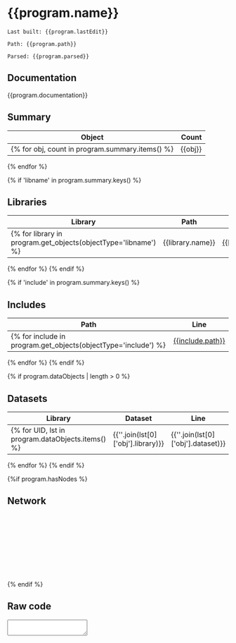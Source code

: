 # {{program.name}}
`Last built: {{program.lastEdit}}`

`Path: {{program.path}}`

`Parsed: {{program.parsed}}`

## Documentation

{{program.documentation}}

## Summary 

| Object | Count | 
| --- | ---: | 
{% for obj, count in program.summary.items() %}| {{obj}} | {{count}} |
{% endfor %}

{% if 'libname' in program.summary.keys() %}
## Libraries
| Library | Path | Line | 
| --- | --- | --- |
{% for library in program.get_objects(objectType='libname') %}| {{library.name}} | [{{library.path}}]({{library.path}}) | {{library.start[0]}} |
{% endfor %}
{% endif %}

{% if 'include' in program.summary.keys() %}
## Includes
| Path | Line | 
| --- | --- | 
{% for include in program.get_objects(objectType='include') %}| [{{include.path}}]({{include.uri}}) | {{include.start[0]}} | 
{% endfor %}
{% endif %}

{% if program.dataObjects | length > 0 %}
## Datasets
| Library | Dataset | Line | 
| --- | --- | --- |
{% for UID, lst in program.dataObjects.items() %} | {{''.join(lst[0]['obj'].library)}} | {{''.join(lst[0]['obj'].dataset)}} | {% for ref in lst %} {{ref['start'][0]}}:{{ref['end'][0]}}, {% endfor %} |
{% endfor %}
{% endif %}

{%if program.hasNodes %}
## Network 

<script>

$(document).ready(function(){
    createNetworkGraph({{program.networkJSON}},'{{program.name.replace(" ","")}}Network');
});

</script>

<div><svg id='{{program.name.replace(" ","")}}Network'></svg></div>
{% endif %}

## Raw code 

<script>

$(document).ready(function(){
    var textArea = $("#cma{{program.name.replace(' ','')}}");
    textArea.val(`{{program.raw}}`);

	
	var cmConfig = {mode:"sas",lineNumbers:true,readOnly:true,gutter:true,lineWrapping:true,autoRefresh: true};
    var codeMirror = CodeMirror.fromTextArea(document.getElementById("cma{{program.name.replace(' ','')}}"), cmConfig);
    codeMirror.setSize(null,500);	
});
	
</script>

<textarea id="cma{{program.name.replace(' ','')}}"></textarea>

